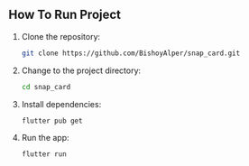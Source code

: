 ## How To Run Project

1. Clone the repository:
   
   ```bash
   git clone https://github.com/BishoyAlper/snap_card.git
   
3. Change to the project directory:
   
   ```bash
   cd snap_card
   
5. Install dependencies:
   
   ```bash
   flutter pub get
   
7. Run the app:
   ```bash
   flutter run
